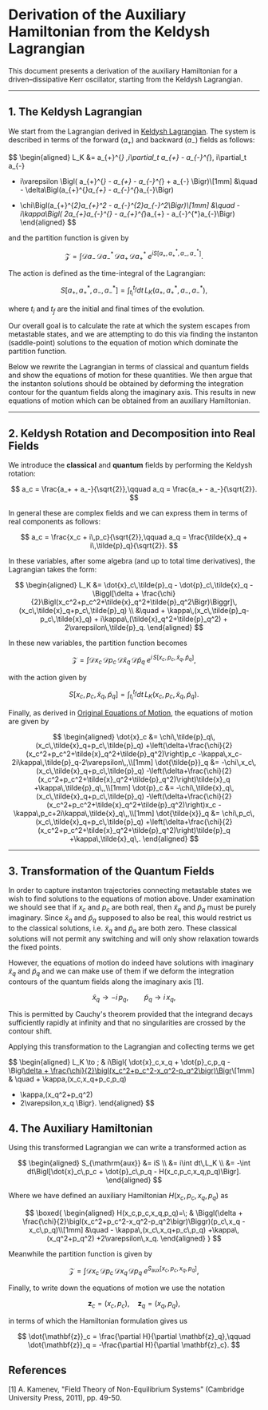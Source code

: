 # Derivation of the Auxiliary Hamiltonian from the Keldysh Lagrangian

This document presents a derivation of the auxiliary Hamiltonian for a driven–dissipative Kerr oscillator, starting from the Keldysh Lagrangian.

---

## 1. The Keldysh Lagrangian

We start from the Lagrangian derived in [Keldysh Lagrangian](KeldyshLagrangian.md). The system is described in terms of the forward ($a_+$) and backward ($a_-$) fields as follows:

$$
\begin{aligned}
L_K &= a_{+}^{*} \,i\partial_t a_{+} - a_{-}^{*}\, i\partial_t a_{-}
+ i\varepsilon \Bigl( a_{+}^{*} - a_{+} - a_{-}^{*} + a_{-} \Bigr)\\[1mm]
&\quad - \delta\Bigl(a_{+}^{*}a_{+} - a_{-}^{*}a_{-}\Bigr)
- \chi\Bigl(a_{+}^{*2}a_{+}^2 - a_{-}^{*2}a_{-}^2\Bigr)\\[1mm]
&\quad - i\kappa\Bigl( 2a_{+}a_{-}^{*} - a_{+}^{*}a_{+} - a_{-}^{*}a_{-}\Bigr)
\end{aligned}
$$

and the partition function is given by

$$
\mathcal{Z} = \int \mathcal{D}a_{-}\,\mathcal{D}a_{-}^{*}\,\mathcal{D}a_{+}\,\mathcal{D}a_{+}^{*}\;e^{iS[a_+,a_+^*,a_-,a_-^*]}.
$$

The action is defined as the time-integral of the Lagrangian:

$$
S[a_+,a_+^*,a_-,a_-^*] = \int_{t_i}^{t_f} dt\, L_K(a_+,a_+^*,a_-,a_-^*),
$$

where $t_i$ and $t_f$ are the initial and final times of the evolution.

Our overall goal is to calculate the rate at which the system escapes from metastable states, and we are attempting to do this via finding the instanton (saddle-point) solutions to the equation of motion which dominate the partition function.

Below we rewrite the Lagrangian in terms of classical and quantum fields and show the equations of motion for these quantities. We then argue that the instanton solutions should be obtained by deforming the integration contour for the quantum fields along the imaginary axis. This results in new equations of motion which can be obtained from an auxiliary Hamiltonian.

---

## 2. Keldysh Rotation and Decomposition into Real Fields

We introduce the **classical** and **quantum** fields by performing the Keldysh rotation:

$$
a_c = \frac{a_+ + a_-}{\sqrt{2}},\qquad
a_q = \frac{a_+ - a_-}{\sqrt{2}}.
$$

In general these are complex fields and we can express them in terms of real components as follows:

$$
a_c = \frac{x_c + i\,p_c}{\sqrt{2}},\qquad
a_q = \frac{\tilde{x}_q + i\,\tilde{p}_q}{\sqrt{2}}.
$$

In these variables, after some algebra (and up to total time derivatives), the Lagrangian takes the form:

$$
\begin{aligned}
L_K &= \dot{x}_c\,\tilde{p}_q - \dot{p}_c\,\tilde{x}_q -\Biggl[\delta + \frac{\chi}{2}\Bigl(x_c^2+p_c^2+\tilde{x}_q^2+\tilde{p}_q^2\Bigr)\Biggr]\,(x_c\,\tilde{x}_q+p_c\,\tilde{p}_q) \\
&\quad + \kappa\,(x_c\,\tilde{p}_q-p_c\,\tilde{x}_q) + i\kappa\,(\tilde{x}_q^2+\tilde{p}_q^2) + 2\varepsilon\,\tilde{p}_q.
\end{aligned}
$$

In these new variables, the partition function becomes

$$
\mathcal{Z} = \int \mathcal{D}x_c\,\mathcal{D}p_c\,\mathcal{D}\tilde{x}_q\,\mathcal{D}\tilde{p}_q \; e^{i\,S[x_c,p_c,\tilde{x}_q,\tilde{p}_q]},
$$

with the action given by

$$
S[x_c,p_c,\tilde{x}_q,\tilde{p}_q] = \int_{t_i}^{t_f} dt\, L_K(x_c,p_c,\tilde{x}_q,\tilde{p}_q).
$$


Finally, as derived in [Original Equations of Motion](OriginalEom.md), the equations of motion are given by

$$
\begin{aligned}
\dot{x}_c &= \chi\,\tilde{p}_q\,(x_c\,\tilde{x}_q+p_c\,\tilde{p}_q)
+\left(\delta+\frac{\chi}{2}(x_c^2+p_c^2+\tilde{x}_q^2+\tilde{p}_q^2)\right)p_c
-\kappa\,x_c-2i\kappa\,\tilde{p}_q-2\varepsilon\,,\\[1mm]
\dot{\tilde{p}}_q &= -\chi\,x_c\,(x_c\,\tilde{x}_q+p_c\,\tilde{p}_q)
-\left(\delta+\frac{\chi}{2}(x_c^2+p_c^2+\tilde{x}_q^2+\tilde{p}_q^2)\right)\tilde{x}_q
+\kappa\,\tilde{p}_q\,,\\[1mm]
\dot{p}_c &= -\chi\,\tilde{x}_q\,(x_c\,\tilde{x}_q+p_c\,\tilde{p}_q)
-\left(\delta+\frac{\chi}{2}(x_c^2+p_c^2+\tilde{x}_q^2+\tilde{p}_q^2)\right)x_c
-\kappa\,p_c+2i\kappa\,\tilde{x}_q\,,\\[1mm]
\dot{\tilde{x}}_q &= \chi\,p_c\,(x_c\,\tilde{x}_q+p_c\,\tilde{p}_q)
+\left(\delta+\frac{\chi}{2}(x_c^2+p_c^2+\tilde{x}_q^2+\tilde{p}_q^2)\right)\tilde{p}_q
+\kappa\,\tilde{x}_q\,.
\end{aligned}
$$

---

## 3. Transformation of the Quantum Fields

In order to capture instanton trajectories connecting metastable states we wish to find solutions to the equations of motion above. Under examination we should see that if $x_c$ and $p_c$ are both real, then $\tilde{x}_q$ and $\tilde{p}_q$ must be purely imaginary. Since $\tilde{x}_q$ and $\tilde{p}_q$ supposed to also be real, this would restrict us to the classical solutions, i.e. $\tilde{x}_q$ and $\tilde{p}_q$ are both zero. These classical solutions will not permit any switching and will only show relaxation towards the fixed points.

However, the equations of motion do indeed have solutions with imaginary $\tilde{x}_q$ and $\tilde{p}_q$ and we can make use of them if we deform the integration contours of the quantum fields along the imaginary axis [1].

$$
\tilde{x}_q \to -i\,p_q,\qquad \tilde{p}_q \to i\,x_q,
$$

This is permitted by Cauchy's theorem provided that the integrand decays sufficiently rapidly at infinity and that no singularities are crossed by the contour shift.

Applying this transformation to the Lagrangian and collecting terms we get

$$
\begin{aligned}
L_K \to \; & i\Bigl\{ \dot{x}_c\,x_q + \dot{p}_c\,p_q - \Bigl[\delta + \frac{\chi}{2}\bigl(x_c^2+p_c^2-x_q^2-p_q^2\bigr)\Bigr](p_c\,x_q-x_c\,p_q)\\[1mm]
& \quad + \kappa\,(x_c\,x_q+p_c\,p_q)
- \kappa\,(x_q^2+p_q^2)
- 2\varepsilon\,x_q \Bigr\}.
\end{aligned}
$$


## 4. The Auxiliary Hamiltonian

Using this transformed Lagrangian we can write a transformed action as

$$
\begin{aligned}
S_{\mathrm{aux}} &= iS \\
&= i\int dt\,L_K \\
&= -\int dt\Bigl[\dot{x}_c\,p_c + \dot{p}_c\,p_q - H(x_c,p_c,x_q,p_q)\Bigr].
\end{aligned}
$$

Where we have defined an auxiliary Hamiltonian $H(x_c,p_c,x_q,p_q)$ as

$$
\boxed{
\begin{aligned}
H(x_c,p_c,x_q,p_q)=\; & \Biggl(\delta + \frac{\chi}{2}\bigl(x_c^2+p_c^2-x_q^2-p_q^2\bigr)\Biggr)(p_c\,x_q - x_c\,p_q)\\[1mm]
&\quad - \kappa\,(x_c\,x_q+p_c\,p_q)
+\kappa\,(x_q^2+p_q^2)
+2\varepsilon\,x_q.
\end{aligned}
}
$$

Meanwhile the partition function is given by

$$
\mathcal{Z} = \int \mathcal{D}x_c\,\mathcal{D}p_c\,\mathcal{D}x_q\,\mathcal{D}p_q \; e^{S_{\mathrm{aux}}[x_c,p_c,x_q,p_q]},
$$


Finally, to write down the equations of motion we use the notation

$$
\mathbf{z}_c=(x_c,p_c),\quad \mathbf{z}_q=(x_q,p_q),
$$

in terms of which the Hamiltonian formulation gives us

$$
\dot{\mathbf{z}}_c = \frac{\partial H}{\partial \mathbf{z}_q},\qquad
\dot{\mathbf{z}}_q = -\frac{\partial H}{\partial \mathbf{z}_c}.
$$

## References

[1] A. Kamenev, "Field Theory of Non-Equilibrium Systems" (Cambridge University Press, 2011), pp. 49-50.